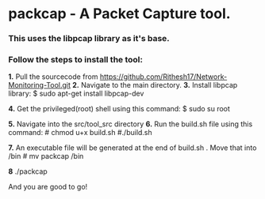 # packcap - A Packet Capture tool.

### This uses the libpcap library as it's base.


### Follow the steps to install the tool:

**1.** Pull the sourcecode from https://github.com/Rithesh17/Network-Monitoring-Tool.git
**2.** Navigate to the main directory.
**3.** Install libpcap library:
	$ sudo apt-get install libpcap-dev

**4.** Get the privileged(root) shell using this command:
	$ sudo su root

**5.** Navigate into the src/tool_src directory
**6.** Run the build.sh file using this command:
	# chmod u+x build.sh
	#./build.sh

**7.** An executable file will be generated at the end of build.sh . Move that into /bin 
	# mv packcap /bin

**8** ./packcap

And you are good to go!

